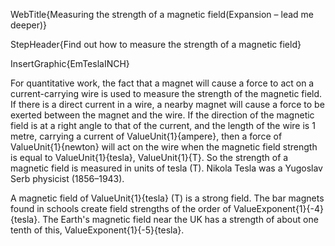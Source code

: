 WebTitle{Measuring the strength of a magnetic field(Expansion &ndash; lead me deeper)}

StepHeader{Find out how to measure the strength of a magnetic field}

InsertGraphic{EmTeslaINCH}

For quantitative work, the fact that a magnet will cause a force to act on a current-carrying wire is used to measure the strength of the magnetic field. If there is a direct current in a wire, a nearby magnet will cause a force to be exerted between the magnet and the wire. If the direction of the magnetic field is at a right angle to that of the current, and the length of the wire is 1 metre, carrying a current of ValueUnit{1}{ampere}, then a force of ValueUnit{1}{newton} will act on the wire when the magnetic field strength is equal to ValueUnit{1}{tesla}, ValueUnit{1}{T}. So the strength of a magnetic field is measured in units of tesla (T). Nikola Tesla was a Yugoslav Serb physicist (1856&ndash;1943).

A magnetic field of ValueUnit{1}{tesla} (T) is a strong field. The bar magnets found in schools create field strengths of the order of ValueExponent{1}{-4}{tesla}. The Earth's magnetic field near the UK has a strength of about one tenth of this, ValueExponent{1}{-5}{tesla}.

